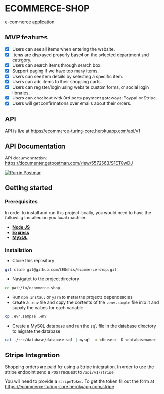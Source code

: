 # ECOMMERCE-SHOP

e-commerce application

## MVP features

* [x] Users can see all items when entering the website.
* [x] Items are displayed properly based on the selected department and category.
* [x] Users can search items through search box.
* [x] Support paging if we have too many items.
* [x] Users can see item details by selecting a specific item.
* [x] Users can add items to their shopping carts.
* [x] Users can register/login using website custom forms, or social login libraries.
* [x] Users can checkout with 3rd party payment gateways: Paypal or Stripe.
* [x] Users will get confirmations over emails about their orders.

## API

API is live at https://ecommerce-turing-core.herokuapp.com/api/v1

## API Documentation

API documenntation: https://documenter.getpostman.com/view/5572663/S1ETQwDJ

[![Run in Postman](https://run.pstmn.io/button.svg)](https://app.getpostman.com/run-collection/f1a88d097b4fe5cdbfc8)

## Getting started

### Prerequisites

In order to install and run this project locally, you would need to have the following installed on you local machine.

* [**Node JS**](https://nodejs.org/en/)
* [**Express**](https://expressjs.com/)
* [**MySQL**](https://www.mysql.com/downloads/)

### Installation

* Clone this repository

```sh
git clone git@github.com/CEOehis/ecommerce-shop.git
```

* Navigatet to the project directory

```sh
cd path/to/ecommerce-shop

```

* Run `npm install` or `yarn` to instal the projects dependencies
* create a `.env` file and copy the contents of the `.env.sample` file into it and supply the values for each variable

```sh
cp .evn.sample .env
```

* Create a MySQL database and run the `sql` file in the database directory to migrate the database

```sh
cat ./src/database/database.sql | mysql -u <dbuser> -D <databasename> -p
```

## Stripe Integration

Shopping orders are paid for using a Stripe integration. In order to use the stripe endpoint send a `POST` request to `/api/v1/stripe`

You will need to provide a `stripeToken`. To get the token fill out the form at https://ecommerce-turing-core.herokuapp.com/stripe